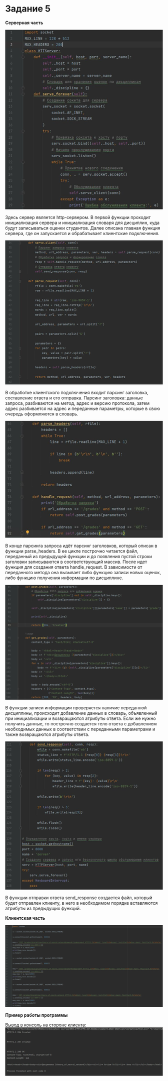 # Задание 5

**Серверная часть**

![часть первая задание №5](images/task_5_server_1.jpg)

Здесь сервер является http-сервером. В первой функции проходит инициализация сервера и инициализация словаря для дисциплин, куда будут записываться оценки студентов. Далее описана главная функция сервера, где он запускается и обрабатывает клиентские подключения.

![server часть вторая задание №5](images/task_5_server_2.jpg)

В обработке клиентского подключения входит парсинг заголовка, составление ответа и его отправка. Парсинг заголовка: данные запроса, разбиваются на метод, адрес и версию протокола, затем адрес разбивается на адрес и переданные параметры, которые в свою очередь оформляются в словарь.

![server часть третья задание №5](images/task_5_server_3.jpg)

В конце парсинга запроса идёт парсинг заголовков, который описан в функции parse_headers. В ее цикле построчно читается файл, переданный из предыдущей функции и до появления пустой строки заголовки записываются в соответствующий массив. После идет функция для создания ответа handle_request. В зависимости от переданного метода она вызывает либо функцию записи новых оценок, либо функцию получения информации по дисциплине.

![server часть четвёртая задание №5](images/task_5_server_4.jpg)

В функции записи информации проверяется наличие переданной дисциплины, происходит добавление данных в словарь, объявленный при инициализации и возвращаются атрибуты ответа. Если же нужно получить данные, то построчно создается тело ответа с добавлением необходимых данных в соответствии с переданными параметрами и также возвращаются атрибуты ответа.

![server часть пятая задание №5](images/task_5_server_5.jpg)

В функции отправки ответа send_response создается файл, который будет отправлен клиенту, в него в необходимом порядке вставляются атрибуты из предыдущих функций.

**Клиентская часть**

![client задание №5](images/task_5_client.jpg)

**Пример работы программы**

Вывод в консоль на стороне клиента:
![Вывод в консоль на стороне клиента задание №5](images/task_5_test.jpg)
